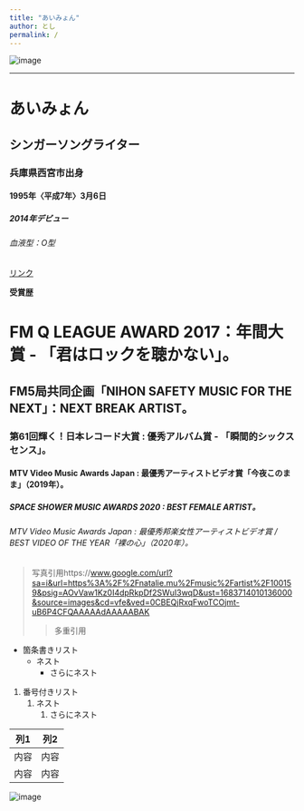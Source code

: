 ```yaml
---
title: "あいみょん"
author: とし
permalink: /
---
```

![image](https://github.com/torororororo/GHPages_WebSite/assets/133000354/f2b66d32-2800-4c00-8af5-5cfa59f6e734)





---


# あいみょん
## シンガーソングライター
### 兵庫県西宮市出身
#### 1995年〈平成7年〉3月6日
##### 2014年デビュー
###### 血液型：O型


[リンク](https://www.google.co.jp/)

**受賞歴**
# FM Q LEAGUE AWARD 2017：年間大賞 - 「君はロックを聴かない」。
## FM5局共同企画「NIHON SAFETY MUSIC FOR THE NEXT」：NEXT BREAK ARTIST。
### 第61回輝く！日本レコード大賞 : 優秀アルバム賞 - 「瞬間的シックスセンス」。
#### MTV Video Music Awards Japan : 最優秀アーティストビデオ賞「今夜このまま」（2019年）。
##### SPACE SHOWER MUSIC AWARDS 2020 : BEST FEMALE ARTIST。
###### MTV Video Music Awards Japan : 最優秀邦楽女性アーティストビデオ賞 / BEST VIDEO OF THE YEAR「裸の心」（2020年）。

> 写真引用https://www.google.com/url?sa=i&url=https%3A%2F%2Fnatalie.mu%2Fmusic%2Fartist%2F100159&psig=AOvVaw1Kz0I4dpRkpDf2SWuI3wqD&ust=1683714010136000&source=images&cd=vfe&ved=0CBEQjRxqFwoTCOjmt-uB6P4CFQAAAAAdAAAAABAK
>> 多重引用


- 箇条書きリスト
  - ネスト
    - さらにネスト


1. 番号付きリスト
   1. ネスト
      1. さらにネスト


| 列1  | 列2  |
|-----|-----|
| 内容  | 内容  |
| 内容  | 内容  |

![image](/GHPages_WebSite/assets/images/logo-150.png)
